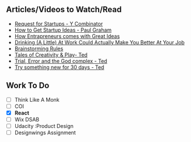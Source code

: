 ## Articles/Videos to Watch/Read
- [Request for Startups - Y Combinator](https://www.ycombinator.com/rfs/)
- [How to Get Startup Ideas - Paul Graham](http://paulgraham.com/startupideas.html)
- [How Entrapreneurs comes with Great Ideas](https://www.wsj.com/articles/SB10001424127887324445904578283792526004684)
- [Drinking (A Little) At Work Could Actually Make You Better At Your Job](https://www.huffpost.com/entry/alcohol-creativity-the-problem-solver_n_6368810)
- [Brainstorming Rules](https://www.youtube.com/watch?v=W1h5L_0rFz8)
- [Tales of Creativity & Play- Ted](https://www.ted.com/talks/tim_brown_tales_of_creativity_and_play)
- [Trial, Error and the God complex - Ted](https://www.ted.com/talks/tim_harford_trial_error_and_the_god_complex)
- [Try something new for 30 days - Ted](https://www.ted.com/talks/matt_cutts_try_something_new_for_30_days) 
## Work To Do
- [ ] Think Like A Monk
- [ ] COI
- [x] **React**
- [ ] Wix DSAB
- [ ] Udacity :Product Design
- [ ] Designwings Assignment

